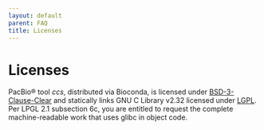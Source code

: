 ```yaml
---
layout: default
parent: FAQ
title: Licenses
---
```


# Licenses
PacBio® tool _ccs_, distributed via Bioconda, is licensed under
[BSD-3-Clause-Clear](https://spdx.org/licenses/BSD-3-Clause-Clear.html)
and statically links GNU C Library v2.32 licensed under [LGPL](https://spdx.org/licenses/LGPL-2.1-only.html).
Per LPGL 2.1 subsection 6c, you are entitled to request the complete
machine-readable work that uses glibc in object code.

